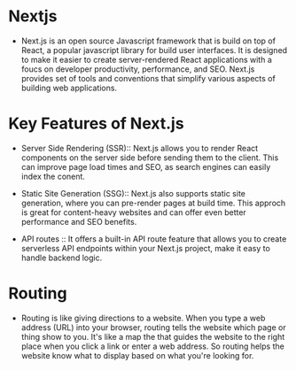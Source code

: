 # Nextjs
- Next.js is an open source Javascript framework that is build on top of React, a popular javascript library for build user interfaces. It is designed to make it easier to create server-rendered React applications with a foucs on developer productivity, performance, and SEO. Next.js provides set of tools and conventions that simplify various aspects of building web applications.

# Key Features of Next.js
- Server Side Rendering (SSR):: Next.js allows you to render React components on the server side before sending them to the client. This can improve page load times and SEO, as search engines can easily index the conent.

- Static Site Generation (SSG):: Next.js also supports static site generation, where you can pre-render pages at build time. This approch is great for content-heavy websites and can offer even better performance and SEO benefits.

- API routes :: It offers a built-in API route feature that allows you to create serverless API endpoints within your Next.js project, make it easy to handle backend logic.



# Routing
- Routing is like giving directions to a website. When you type a web address (URL) into your browser, routing tells the website which page or thing show to you. It's like a map the that guides the website to the right place when you click a link or enter a web address. So routing helps the website know what to display based on what you're looking for.

